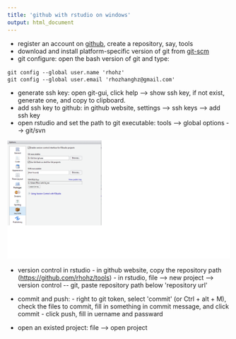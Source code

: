 ```yaml
---
title: 'github with rstudio on windows'
output: html_document
---
```


- register an account on [github](https://github.com), create a repository, say, tools
- download and install platform-specific version of git from [git-scm](http://git-scm.com/downloads)
- git configure: open the bash version of git and type:

```
git config --global user.name 'rhohz'
git config --global user.email 'rhozhanghz@gmail.com'
```

- generate ssh key: open git-gui, click help --> show ssh key, if not exist, generate one, and copy to clipboard.
- add ssh key to github: in github website, settings --> ssh keys --> add ssh key
- open rstudio and set the path to git executable: tools --> global options --> git/svn

![where is your git.exe file?](toolsFig/rstudioGitSet.png)

- version control in rstudio
      - in github website, copy the repository path (https://github.com/rhohz/tools)
	  - in rstudio, file --> new project --> version control -- git, paste repository path below 'repository url'
	  
- commit and push: 
      - right to git token, select 'commit' (or Ctrl + alt + M), check the files to commit, fill in something in commit message, and click commit
	  - click push, fill in uername and passward
- open an existed project: file --> open project

